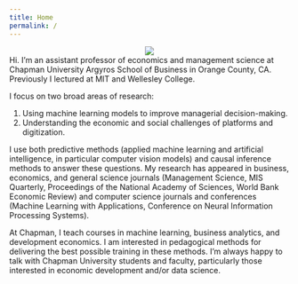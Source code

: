 ```yaml
---
title: Home
permalink: /
---
```



<div style="text-align: center;">
  <img src="http://jonathan-hersh.com/wp-content/uploads/2018/08/Headshot_teaching.jpg" style="max-width:100%;">
</div>
Hi. I’m an assistant professor of economics and management science at Chapman University Argyros School of Business in Orange County, CA. Previously I lectured at MIT and Wellesley College.

I focus on two broad areas of research: 
1. Using machine learning models to improve managerial decision-making.
2. Understanding the economic and social challenges of platforms and digitization.

I use both predictive methods (applied machine learning and artificial intelligence, in particular computer vision models) and causal inference methods to answer these questions. My research has appeared in business, economics, and general science journals (Management Science, MIS Quarterly, Proceedings of the National Academy of Sciences, World Bank Economic Review) and computer science journals and conferences (Machine Learning with Applications, Conference on Neural Information Processing Systems).

At Chapman, I teach courses in machine learning, business analytics, and development economics. I am interested in pedagogical methods for delivering the best possible training in these methods. I’m always happy to talk with Chapman University students and faculty, particularly those interested in economic development and/or data science.
